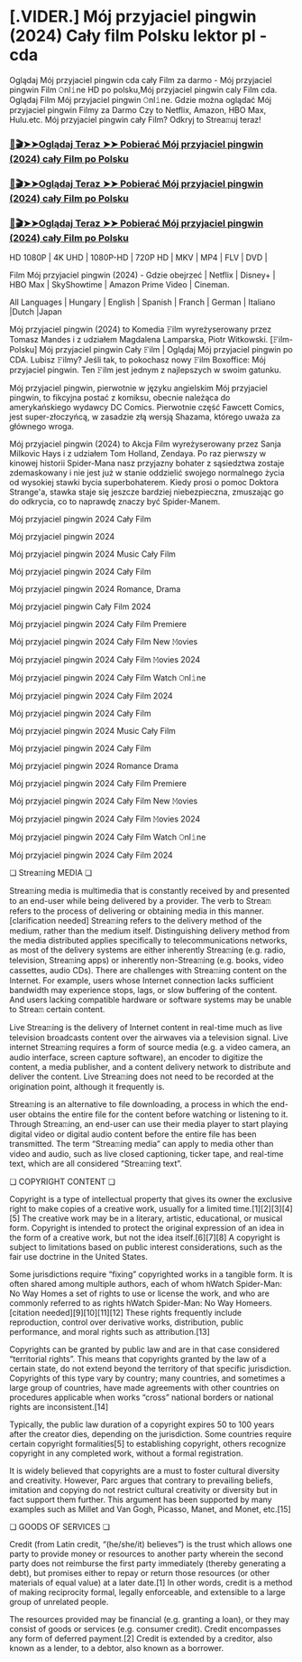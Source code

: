 # [.VIDER.] Mój przyjaciel pingwin (2024) Cały film Polsku lektor pl - cda

Oglądaj Mój przyjaciel pingwin cda cały Film za darmo - Mój przyjaciel pingwin Film 𝙾nl𝚒ne HD po polsku,Mój przyjaciel pingwin caly Film cda. Oglądaj Film Mój przyjaciel pingwin 𝙾nl𝚒ne. Gdzie można oglądać Mój przyjaciel pingwin Filmy za Darmo Czy to Netflix, Amazon, HBO Max, Hulu.etc. Mój przyjaciel pingwin cały Film? Odkryj to Strea𝚖uj teraz!

### [📀🎬➤➤Oglądaj Teraz ➤➤ Pobierać Mój przyjaciel pingwin (2024) cały Film po Polsku](https://love-4k.com/pl/movie/1159799/my-penguin-friend-gitcodepl)

### [📀🎬➤➤Oglądaj Teraz ➤➤ Pobierać Mój przyjaciel pingwin (2024) cały Film po Polsku](https://love-4k.com/pl/movie/1159799/my-penguin-friend-gitcodepl)

### [📀🎬➤➤Oglądaj Teraz ➤➤ Pobierać Mój przyjaciel pingwin (2024) cały Film po Polsku](https://love-4k.com/pl/movie/1159799/my-penguin-friend-gitcodepl)

HD 1080P | 4K UHD | 1080P-HD | 720P HD | MKV | MP4 | FLV | DVD |

Film Mój przyjaciel pingwin (2024) - Gdzie obejrzeć | Netflix | Disney+ | HBO Max | SkyShowtime | Amazon Prime Video | Cineman.

All Languages | Hungary | English | Spanish | Franch | German | Italiano |Dutch |Japan

Mój przyjaciel pingwin (2024) to Komedia 𝙵ilm wyreżyserowany przez Tomasz Mandes i z udziałem Magdalena Lamparska, Piotr Witkowski. [𝙵ilm-Polsku] Mój przyjaciel pingwin Cały 𝙵ilm | Oglądaj Mój przyjaciel pingwin  po CDA. Lubisz 𝙵ilmy? Jeśli tak, to pokochasz nowy 𝙵ilm Boxoffice: Mój przyjaciel pingwin. Ten 𝙵ilm jest jednym z najlepszych w swoim gatunku.

Mój przyjaciel pingwin, pierwotnie w języku angielskim Mój przyjaciel pingwin, to fikcyjna postać z komiksu, obecnie należąca do amerykańskiego wydawcy DC Comics. Pierwotnie część Fawcett Comics, jest super-złoczyńcą, w zasadzie złą wersją Shazama, którego uważa za głównego wroga.

Mój przyjaciel pingwin (2024) to Akcja Film wyreżyserowany przez Sanja Milkovic Hays i z udziałem Tom Holland, Zendaya. Po raz pierwszy w kinowej historii Spider-Mana nasz przyjazny bohater z sąsiedztwa zostaje zdemaskowany i nie jest już w stanie oddzielić swojego normalnego życia od wysokiej stawki bycia superbohaterem. Kiedy prosi o pomoc Doktora Strange'a, stawka staje się jeszcze bardziej niebezpieczna, zmuszając go do odkrycia, co to naprawdę znaczy być Spider-Manem.

Mój przyjaciel pingwin 2024 Cały Film

Mój przyjaciel pingwin 2024

Mój przyjaciel pingwin 2024 Music Cały Film

Mój przyjaciel pingwin 2024 Cały Film

Mój przyjaciel pingwin 2024 Romance, Drama

Mój przyjaciel pingwin Cały Film 2024

Mój przyjaciel pingwin 2024 Cały Film Premiere

Mój przyjaciel pingwin 2024 Cały Film New 𝙼ovies

Mój przyjaciel pingwin 2024 Cały Film 𝙼ovies 2024

Mój przyjaciel pingwin 2024 Cały Film Watch 𝙾nl𝚒ne

Mój przyjaciel pingwin 2024 Cały Film 2024

Mój przyjaciel pingwin 2024 Cały Film

Mój przyjaciel pingwin 2024 Music Cały Film

Mój przyjaciel pingwin 2024 Cały Film

Mój przyjaciel pingwin 2024 Romance Drama

Mój przyjaciel pingwin 2024 Cały Film Premiere

Mój przyjaciel pingwin 2024 Cały Film New 𝙼ovies

Mój przyjaciel pingwin 2024 Cały Film 𝙼ovies 2024

Mój przyjaciel pingwin 2024 Cały Film Watch 𝙾nl𝚒ne

Mój przyjaciel pingwin 2024 Cały Film 2024

❏ Strea𝚖ing MEDIA ❏

Strea𝚖ing media is multimedia that is constantly received by and presented to an end-user while being delivered by a provider. The verb to Strea𝚖 refers to the process of delivering or obtaining media in this manner.[clarification needed] Strea𝚖ing refers to the delivery method of the medium, rather than the medium itself. Distinguishing delivery method from the media distributed applies specifically to telecommunications networks, as most of the delivery systems are either inherently Strea𝚖ing (e.g. radio, television, Strea𝚖ing apps) or inherently non-Strea𝚖ing (e.g. books, video cassettes, audio CDs). There are challenges with Strea𝚖ing content on the Internet. For example, users whose Internet connection lacks sufficient bandwidth may experience stops, lags, or slow buffering of the content. And users lacking compatible hardware or software systems may be unable to Strea𝚖 certain content.

Live Strea𝚖ing is the delivery of Internet content in real-time much as live television broadcasts content over the airwaves via a television signal. Live internet Strea𝚖ing requires a form of source media (e.g. a video camera, an audio interface, screen capture software), an encoder to digitize the content, a media publisher, and a content delivery network to distribute and deliver the content. Live Strea𝚖ing does not need to be recorded at the origination point, although it frequently is.

Strea𝚖ing is an alternative to file downloading, a process in which the end-user obtains the entire file for the content before watching or listening to it. Through Strea𝚖ing, an end-user can use their media player to start playing digital video or digital audio content before the entire file has been transmitted. The term “Strea𝚖ing media” can apply to media other than video and audio, such as live closed captioning, ticker tape, and real-time text, which are all considered “Strea𝚖ing text”.

❏ COPYRIGHT CONTENT ❏

Copyright is a type of intellectual property that gives its owner the exclusive right to make copies of a creative work, usually for a limited time.[1][2][3][4][5] The creative work may be in a literary, artistic, educational, or musical form. Copyright is intended to protect the original expression of an idea in the form of a creative work, but not the idea itself.[6][7][8] A copyright is subject to limitations based on public interest considerations, such as the fair use doctrine in the United States.

Some jurisdictions require “fixing” copyrighted works in a tangible form. It is often shared among multiple authors, each of whom hWatch Spider-Man: No Way Homes a set of rights to use or license the work, and who are commonly referred to as rights hWatch Spider-Man: No Way Homeers.[citation needed][9][10][11][12] These rights frequently include reproduction, control over derivative works, distribution, public performance, and moral rights such as attribution.[13]

Copyrights can be granted by public law and are in that case considered “territorial rights”. This means that copyrights granted by the law of a certain state, do not extend beyond the territory of that specific jurisdiction. Copyrights of this type vary by country; many countries, and sometimes a large group of countries, have made agreements with other countries on procedures applicable when works “cross” national borders or national rights are inconsistent.[14]

Typically, the public law duration of a copyright expires 50 to 100 years after the creator dies, depending on the jurisdiction. Some countries require certain copyright formalities[5] to establishing copyright, others recognize copyright in any completed work, without a formal registration.

It is widely believed that copyrights are a must to foster cultural diversity and creativity. However, Parc argues that contrary to prevailing beliefs, imitation and copying do not restrict cultural creativity or diversity but in fact support them further. This argument has been supported by many examples such as Millet and Van Gogh, Picasso, Manet, and Monet, etc.[15]

❏ GOODS OF SERVICES ❏

Credit (from Latin credit, “(he/she/it) believes”) is the trust which allows one party to provide money or resources to another party wherein the second party does not reimburse the first party immediately (thereby generating a debt), but promises either to repay or return those resources (or other materials of equal value) at a later date.[1] In other words, credit is a method of making reciprocity formal, legally enforceable, and extensible to a large group of unrelated people.

The resources provided may be financial (e.g. granting a loan), or they may consist of goods or services (e.g. consumer credit). Credit encompasses any form of deferred payment.[2] Credit is extended by a creditor, also known as a lender, to a debtor, also known as a borrower.
